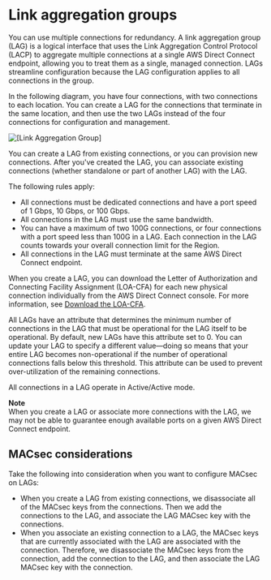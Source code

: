 # Link aggregation groups<a name="lags"></a>

You can use multiple connections for redundancy\. A link aggregation group \(LAG\) is a logical interface that uses the Link Aggregation Control Protocol \(LACP\) to aggregate multiple connections at a single AWS Direct Connect endpoint, allowing you to treat them as a single, managed connection\. LAGs streamline configuration because the LAG configuration applies to all connections in the group\.

In the following diagram, you have four connections, with two connections to each location\. You can create a LAG for the connections that terminate in the same location, and then use the two LAGs instead of the four connections for configuration and management\.

![\[Link Aggregation Group\]](http://docs.aws.amazon.com/directconnect/latest/UserGuide/images/LAG_description.png)

You can create a LAG from existing connections, or you can provision new connections\. After you've created the LAG, you can associate existing connections \(whether standalone or part of another LAG\) with the LAG\.

The following rules apply:
+ All connections must be dedicated connections and have a port speed of 1 Gbps, 10 Gbps, or 100 Gbps\. 
+ All connections in the LAG must use the same bandwidth\.
+ You can have a maximum of two 100G connections, or four connections with a port speed less than 100G in a LAG\. Each connection in the LAG counts towards your overall connection limit for the Region\. 
+ All connections in the LAG must terminate at the same AWS Direct Connect endpoint\. 

When you create a LAG, you can download the Letter of Authorization and Connecting Facility Assignment \(LOA\-CFA\) for each new physical connection individually from the AWS Direct Connect console\. For more information, see [Download the LOA\-CFA](create-connection.md#create-connection-loa-cfa)\.

All LAGs have an attribute that determines the minimum number of connections in the LAG that must be operational for the LAG itself to be operational\. By default, new LAGs have this attribute set to 0\. You can update your LAG to specify a different value—doing so means that your entire LAG becomes non\-operational if the number of operational connections falls below this threshold\. This attribute can be used to prevent over\-utilization of the remaining connections\. 

All connections in a LAG operate in Active/Active mode\. 

**Note**  
When you create a LAG or associate more connections with the LAG, we may not be able to guarantee enough available ports on a given AWS Direct Connect endpoint\. 

## MACsec considerations<a name="lag-macsec-considerations"></a>

Take the following into consideration when you want to configure MACsec on LAGs:
+ When you create a LAG from existing connections, we disassociate all of the MACsec keys from the connections\. Then we add the connections to the LAG, and associate the LAG MACsec key with the connections\.
+ When you associate an existing connection to a LAG, the MACsec keys that are currently associated with the LAG are associated with the connection\. Therefore, we disassociate the MACsec keys from the connection, add the connection to the LAG, and then associate the LAG MACsec key with the connection\.